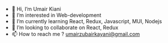 - 👋 Hi, I’m Umair Kiani
- 👀 I’m interested in Web-development
- 🌱 I’m currently learning React, Redux, Javascript, MUI, Nodejs
- 💞️ I’m looking to collaborate on React, Redux
- 📫 How to reach me ? umairzubairkayani@gmail.com

<!---
kiani787/kiani787 is a ✨ special ✨ repository because its `README.md` (this file) appears on your GitHub profile.
You can click the Preview link to take a look at your changes.
--->
